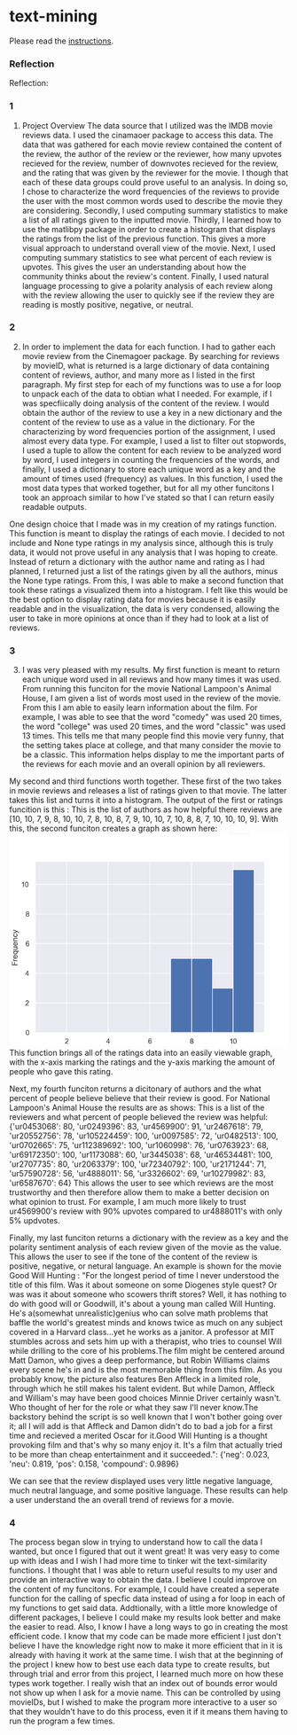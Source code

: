 # text-mining

Please read the [instructions](instructions.md).

### Reflection
Reflection:
### 1
1. Project Overview
The data source that I utilized was the IMDB movie reviews data. I used the cinamaoer package to access this data. The data that was gathered for each movie review contained the content of the review, the author of the review or the reviewer, how many upvotes recieved for the review, number of downvotes recieved for the review, and the rating that was given by the reviewer for the movie. I though that each of these data groups could prove useful to an analysis. In doing so, I chose to characterize the word frequencies of the reviews to provide the user with the most common words used to describe the movie they are considering. Secondly, I used computing summary statistics to make a list of all ratings given to the inputted movie. Thirdly, I learned how to use the matlibpy package in order to create a histogram that displays the ratings from the list of the previous function. This gives a more visual approach to understand overall view of the movie. Next, I used computing summary statistics to see what percent of each review is upvotes. This gives the user an understanding about how the community thinks about the review's content. Finally, I used natural language processing to give a polarity analysis of each review along with the review allowing the user to quickly see if the review they are reading is mostly positive, negative, or neutral. 
### 2
2. In order to implement the data for each function. I had to gather each movie review from the Cinemagoer package. By searching for reviews by movieID, what is returned is a large dictionary of data containing content of reviews, author, and many more as I listed in the first paragraph. My first step for each of my functions was to use a for loop to unpack each of the data to obtian what I needed. For example, if I was specfiically doing analysis of the content of the review. I would obtain the author of the review to use a key in a new dictionary and the content of the review to use as a value in the dictionary. For the characterizing by word frequencies portion of the assignment, I used almost every data type. For example, I used a list to filter out stopwords, I used a tuple to allow the content for each review to be analyzed word by word, I used integers in counting the frequencies of the words, and finally, I used a dictionary to store each unique word as a key and the amount of times used (frequency) as values. In this function, I used the most data types that worked together, but for all my other funcitons I took an approach similar to how I've stated so that I can return easily readable outputs.

One design choice that I made was in my creation of my ratings function. This function is meant to display the ratings of each movie. I decided to not include and None type ratings in my analysis since, although this is truly data, it would not prove useful in any analysis that I was hoping to create. Instead of return a dictionary with the author name and rating as I had planned, I returned just a list of the ratings given by all the authors, minus the None type ratings. From this, I was able to make a second function that took these ratings a visualized them into a histogram. I felt like this would be the best option to display rating data for movies because it is easily readable and in the visualization, the data is very condensed, allowing the user to take in more opinions at once than if they had to look at a list of reviews.
### 3
3. I was very pleased with my results. My first function is meant to return each unique word used in all reviews and how many times it was used. From running this funciton for the movie National Lampoon's Animal House, I am given a list of words most used in the review of the movie. From this I am able to easily learn information about the film. For example, I was able to see that the word "comedy" was used 20 times, the word "college" was used 20 times, and the word "classic" was used 13 times. This tells me that many people find this movie very funny, that the setting takes place at college, and that many consider the movie to be a classic. This information helps display to me the important parts of the reviews for each movie and an overall opinion by all reviewers. 

My second and third functions worth together. These first of the two takes in movie reviews and releases a list of ratings given to that movie. The latter takes this list and turns it into a histogram. The output of the first or ratings funcition is this : This is the list of authors as how helpful there reviews are [10, 10, 7, 9, 8, 10, 10, 7, 8, 10, 8, 7, 9, 10, 10, 7, 10, 8, 8, 7, 10, 10, 10, 9]. With this, the second funciton creates a graph as shown here: 
![3](images/animalhouseresults.png)
This function brings all of the ratings data into an easily viewable graph, with the x-axis marking the ratings and the y-axis marking the amount of people who gave this rating. 

Next, my fourth funciton returns a dicitonary of authors and the what percent of people believe believe that their review is good. For National Lampoon's Animal House the results are as shows: 
This is a list of the reviewers and what percent of people believed the review was helpful: {'ur0453068': 80, 'ur0249396': 83, 'ur4569900': 91, 'ur2467618': 79, 'ur20552756': 78, 'ur105224459': 100, 'ur0097585': 72, 'ur0482513': 100, 'ur0702665': 75, 'ur112389692': 100, 'ur1060998': 76, 'ur0763923': 68, 'ur69172350': 100, 'ur1173088': 60, 'ur3445038': 68, 'ur46534481': 100, 'ur2707735': 80, 'ur2063379': 100, 'ur72340792': 100, 'ur2171244': 71, 'ur57590728': 56, 'ur4888011': 56, 'ur3326602': 69, 'ur10279982': 83, 'ur6587670': 64}
This allows the user to see which reviews are the most trustworthy and then therefore allow them to make a better decision on what opinion to trust. For example, I am much more likely to trust ur4569900's review with 90% upvotes compared to ur4888011's with only 5% updvotes.

Finally, my last funciton returns a dictionary with the review as a key and the polarity sentiment analysis of each review given of the movie as the value. This allows the user to see if the tone of the content of the review is positive, negative, or netural language.
An example is shown for the movie Good Will Hunting : 
"For the longest period of time I never understood the title of this film. Was it about someone on some Diogenes style quest? Or was was it about someone who scowers thrift stores? Well, it has nothing to do with good will or Goodwill, it's about a young man called Will Hunting. He's a(somewhat unrealistic)genius who can solve math problems that baffle the world's greatest minds and knows twice as much on any subject covered in a Harvard class...yet he works as a janitor. A professor at MIT stumbles across and sets him up with 
a therapist, who tries to counsel Will while drilling to the core of his problems.The film might be centered around Matt Damon, who gives a deep performance, but Robin Williams claims every scene he's in and is the most memorable thing from this film. As you probably know, the picture also features Ben Affleck in a limited role, through which he still makes his talent evident. But while Damon, Affleck and William's may have been good choices Minnie Driver certainly wasn't. Who thought of her for the role or what they saw I'll never know.The backstory behind the script is so well known that I won't bother going over it; all I will add is that Affleck and Damon didn't do to bad a job for a first time and recieved a merited Oscar for it.Good Will Hunting is a thought provoking film and that's why so many enjoy it. It's a film that actually tried to be more than cheap entertainment and it succeeded.": {'neg': 0.023, 'neu': 0.819, 'pos': 0.158, 'compound': 0.9896}

We can see that the review displayed uses very little negative language, much neutral language, and some positive language. These results can help a user understand the an overall trend of reviews for a movie. 

### 4 
The process began slow in trying to understand how to call the data I wanted, but once I figured that out it went great! It was very easy to come up with ideas and I wish I had more time to tinker wit the text-similarity functions. I thought that I was able to return useful results to my user and provide an interactive way to obtain the data. I believe I could improve on the content of my funcitons. For example, I could have created a seperate function for the calling of specfic data instead of using a for loop in each of my functions to get said data. Addtionally, with a little more knowledge of different packages, I believe I could make my results look better and make the easier to read. Also, I know I have a long ways to go in creating the most efficient code. I know that my code can be made more efficient I just don't believe I have the knowledge right now to make it more efficient that in it is already with having it work at the same time. I wish that at the beginning of the project I knew how to best use each data type to create results, but through trial and error from this project, I learned much more on how these types work together. I really wish that an index out of bounds error would not show up when I ask for a movie name. This can be controlled by using movieIDs, but I wished to make the program more interactive to a user so that they wouldn't have to do this process, even it if it means them having to run the program a few times. 